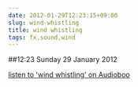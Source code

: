 ```yaml
---
date: 2012-01-29T12:23:15+09:00
slug: wind-whistling
title: wind whistling
tags: fx,sound,wind
---
```


##12:23 Sunday 29 January 2012

[listen to 'wind whistling' on Audioboo](http://audioboo.fm/boos/643868-wind-whistling)



